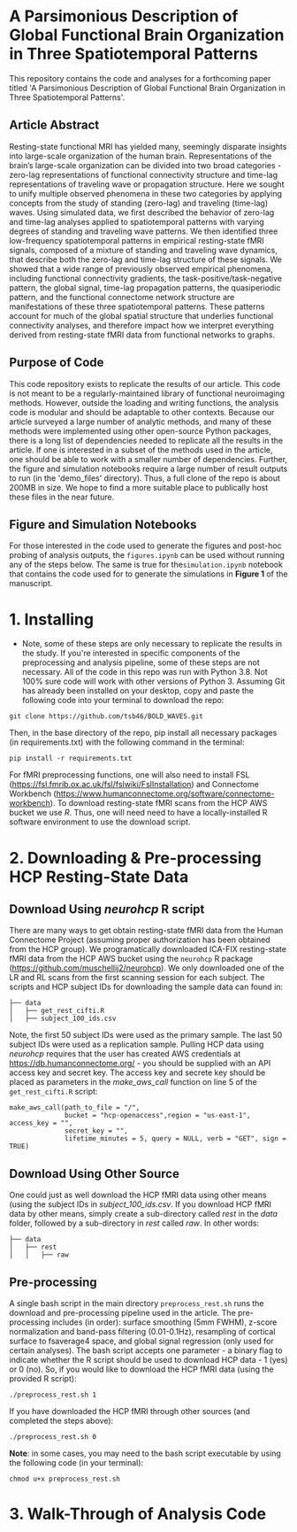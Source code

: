 # A Parsimonious Description of Global Functional Brain Organization in Three Spatiotemporal Patterns
This repository contains the code and analyses for a forthcoming paper titled 'A Parsimonious Description of Global Functional Brain Organization in Three Spatiotemporal Patterns'.


## Article Abstract
Resting-state functional MRI has yielded many, seemingly disparate insights into large-scale organization of the human brain. Representations of the brain’s large-scale organization can be divided into two broad categories - zero-lag representations of functional connectivity structure and time-lag representations of traveling wave or propagation structure. Here we sought to unify multiple observed phenomena in these two categories by applying concepts from the study of standing (zero-lag) and traveling (time-lag) waves. Using simulated data, we first described the behavior of zero-lag and time-lag analyses applied to spatiotemporal patterns with varying degrees of standing and traveling wave patterns. We then identified three low-frequency spatiotemporal patterns in empirical resting-state fMRI signals, composed of a mixture of standing and traveling wave dynamics, that describe both the zero-lag and time-lag structure of these signals. We showed that a wide range of previously observed empirical phenomena, including functional connectivity gradients, the task-positive/task-negative pattern, the global signal, time-lag propagation patterns, the quasiperiodic pattern, and the functional connectome network structure are manifestations of these three spatiotemporal patterns. These patterns account for much of the global spatial structure that underlies functional connectivity analyses, and therefore impact how we interpret everything derived from resting-state fMRI data from functional networks to graphs.

## Purpose of Code
This code repository exists to replicate the results of our article. This code is not meant to be a regularly-maintained library of functional neuroimaging methods. However, outside the loading and writing functions, the analysis code is modular and should be adaptable to other contexts. Because our article surveyed a large number of analytic methods, and many of these methods were implemented using other open-source Python packages, there is a long list of dependencies needed to replicate all the results in the article. If one is interested in a subset of the methods used in the article, one should be able to work with a smaller number of dependencies. Further, the figure and simulation notebooks require a large number of result outputs to run (in the 'demo_files' directory). Thus, a full clone of the repo is about 200MB in size. We hope to find a more suitable place to publically host these files in the near future. 

## Figure and Simulation Notebooks
For those interested in the code used to generate the figures and post-hoc probing of analysis outputs, the ```figures.ipynb``` can be used without running any of the steps below. The same is true for the```simulation.ipynb``` notebook that contains the code used for to generate the simulations in **Figure 1** of the manuscript. 

# 1. Installing
* Note, some of these steps are only necessary to replicate the results in the study. If you're interested in specific components of the preprocessing and analysis pipeline, some of these steps are not necessary.
All of the code in this repo was run with Python 3.8. Not 100% sure code will work with other versions of Python 3.
Assuming Git has already been installed on your desktop, copy and paste the following code into your terminal to download the repo:
```
git clone https://github.com/tsb46/BOLD_WAVES.git
```
Then, in the base directory of the repo, pip install all necessary packages (in requirements.txt) with the following command in the terminal:

```
pip install -r requirements.txt
```
For fMRI preprocessing functions, one will also need to install FSL (https://fsl.fmrib.ox.ac.uk/fsl/fslwiki/FslInstallation) and Connectome Workbench (https://www.humanconnectome.org/software/connectome-workbench). To download resting-state fMRI scans from the HCP AWS bucket we use *R*. Thus, one will need need to have a locally-installed R software environment to use the download script.  

# 2. Downloading & Pre-processing HCP Resting-State Data

## Download Using *neurohcp* R script
There are many ways to get obtain resting-state fMRI data from the Human Connectome Project (assuming proper authorization has been obtained from the HCP group). We programatically downloaded ICA-FIX resting-state fMRI data from the HCP AWS bucket using the ```neurohcp``` R package (https://github.com/muschellij2/neurohcp). We only downloaded one of the LR and RL scans from the first scanning session for each subject. The scripts and HCP subject IDs for downloading the sample data can found in:

```
├── data
│   ├── get_rest_cifti.R
│   ├── subject_100_ids.csv
```
Note, the first 50 subject IDs were used as the primary sample. The last 50 subject IDs were used as a replication sample. Pulling HCP data using *neurohcp* requires that the user has created AWS credentials at https://db.humanconnectome.org/ - you should be supplied with an API access key and secret key. The access key and secrete key should be placed as parameters in the *make_aws_call* function on line 5 of the ```get_rest_cifti.R``` script:

```
make_aws_call(path_to_file = "/", 
              bucket = "hcp-openaccess",region = "us-east-1", access_key = "", 
              secret_key = "",
              lifetime_minutes = 5, query = NULL, verb = "GET", sign = TRUE)
```
## Download Using Other Source
One could just as well download the HCP fMRI data using other means (using the subject IDs in *subject_100_ids.csv*. If you download HCP fMRI data by other means, simply create a sub-directory called *rest* in the *data* folder, followed by a sub-directory in *rest* called *raw*. In other words:
```
├── data
│   ├── rest
│   │   ├── raw
```

## Pre-processing
A single bash script in the main directory ```preprocess_rest.sh``` runs the download and pre-processing pipeline used in the article. The pre-processing includes (in order): surface smoothing (5mm FWHM), z-score normalization and band-pass filtering (0.01-0.1Hz), resampling of cortical surface to fsaverage4 space, and global signal regression (only used for certain analyses). The bash script accepts one parameter - a binary flag to indicate whether the R script should be used to download HCP data - 1 (yes) or 0 (no). So, if you would like to download the HCP fMRI data (using the provided R script):

```./preprocess_rest.sh 1```

If you have downloaded the HCP fMRI through other sources (and completed the steps above):

```./preprocess_rest.sh 0```


**Note**: in some cases, you may need to the bash script executable by using the following code (in your terminal):

```chmod u+x preprocess_rest.sh```

# 3. Walk-Through of Analysis Code


